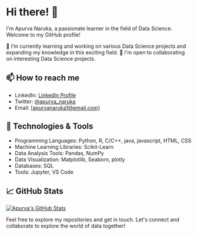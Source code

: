 # Hi there! 👋

I'm Apurva Naruka, a passionate learner in the field of Data Science. Welcome to my GitHub profile!

🌱 I’m currently learning and working on various Data Science projects and expanding my knowledge in this exciting field.
🤝 I'm open to collaborating on interesting Data Science projects.

## 📫 How to reach me
- LinkedIn: [LinkedIn Profile](https://www.linkedin.com/in/apurva-naruka-6872b9226/)
- Twitter: [@apurva_naruka](https://twitter.com/apurva_naruka/)
- Email: [apurvanaruka1@email.com]

## 🔧 Technologies & Tools
- Programming Languages: Python, R, C/C++, java, javascript, HTML, CSS 
- Machine Learning Libraries: Scikit-Learn
- Data Analysis Tools: Pandas, NumPy
- Data Visualization: Matplotlib, Seaborn, plotly
- Databases: SQL
- Tools: Jupyter, VS Code

## 📈 GitHub Stats
[![Apurva's GitHub Stats](https://github-readme-stats.vercel.app/api?username=Apurvanaruka&show_icons=true&theme=dark)](https://github.com/Apurvanaruka)


Feel free to explore my repositories and get in touch. Let's connect and collaborate to explore the world of data together!
